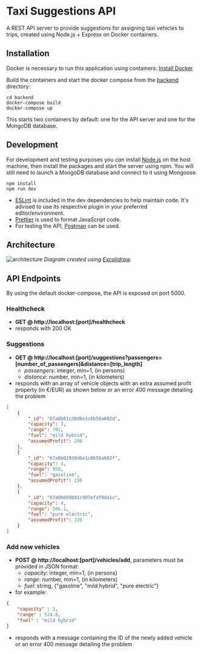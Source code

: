 # Taxi Suggestions API

A REST API server to provide suggestions for assigning taxi vehicles to trips, created using Node.js + Express on Docker containers.

## Installation
Docker is necessary to run this application using containers: [Install Docker](https://docs.docker.com/get-docker/)

Build the containers and start the docker compose from the [backend](https://github.com/Verseilus/taxi-suggestions-express/tree/main/backend) directory:
```
cd backend
docker-compose build
docker-compose up
```
This starts two containers by default: one for the API server and one for the MongoDB database.

## Development
For development and testing purposes you *can* install [Node.js](https://nodejs.org/) on the host machine, then install the packages and start the server using npm. You will still need to launch a MongoDB database and connect to it using Mongoose.
```
npm install
npm run dev
```
+ [ESLint](https://eslint.org/) is included in the dev dependencies to help maintain code. It's advised to use its respective plugin in your preferred editor/environment.
+ [Prettier](https://prettier.io/) is used to format JavaScript code.
+ For testing the API, [Postman](https://www.postman.com/downloads/) can be used.

## Architecture
![architecture](https://github.com/user-attachments/assets/ab33a876-205a-4008-ab7d-4b5597d0d520)
*Diagram created using [Excalidraw](https://excalidraw.com/).*

## API Endpoints
By using the default docker-compose, the API is exposed on port 5000.

### Healthcheck
+ **GET @ http://localhost:[port]/healthcheck**
+ responds with 200 OK

### Suggestions
+ **GET @ http://localhost:[port]/suggestions?passengers=[number_of_passengers]&distance=[trip_length]**
  + *passengers*: integer, min=1, (in persons)
  + *distance*: number, min=1, (in kilometers)
+ responds with an array of vehicle objects with an extra assumed profit property (in €/EUR) as shown below or an error 400 message detailing the problem
```json
[
    {
        "_id": "67a0b01c38d6e1c6b56a602d",
        "capacity": 3,
        "range": 701,
        "fuel": "mild hybrid",
        "assumedProfit": 206
    },
    {
        "_id": "67a0b02938d6e1c6b56a602f",
        "capacity": 4,
        "range": 950,
        "fuel": "gasoline",
        "assumedProfit": 156
    },
    {
        "_id": "67a0bd09b91c907efaf9da1c",
        "capacity": 4,
        "range": 506.1,
        "fuel": "pure electric",
        "assumedProfit": 226
    }
]
```
### Add new vehicles
+ **POST @ http://localhost:[port]/vehicles/add**, parameters must be provided in JSON format:
  + *capacity*: integer, min=1, (in persons)
  + *range*: number, min=1, (in kilometers)
  + *fuel*: string, {"gasoline", "mild hybrid", "pure electric"}
+ for example:
```json
{
    "capacity" : 3,
    "range" : 524.8,
    "fuel" : "mild hybrid"
}
```
+ responds with a message containing the ID of the newly added vehicle or an error 400 message detailing the problem
